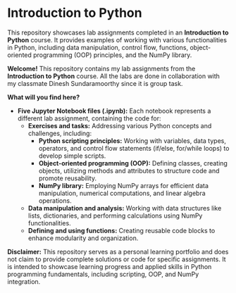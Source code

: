 # Introduction to Python

This repository showcases lab assignments completed in an **Introduction to Python** course. It provides examples of working with various functionalities in Python, including data manipulation, control flow, functions, object-oriented programming (OOP) principles, and the NumPy library.


**Welcome!** This repository contains my lab assignments from the **Introduction to Python** course. All the labs are done in collaboration with my classmate Dinesh Sundaramoorthy since it is group task.

**What will you find here?**

* **Five Jupyter Notebook files (.ipynb):** Each notebook represents a different lab assignment, containing the code for:
    * **Exercises and tasks:** Addressing various Python concepts and challenges, including:
        * **Python scripting principles:** Working with variables, data types, operators, and control flow statements (if/else, for/while loops) to develop simple scripts.
        * **Object-oriented programming (OOP):** Defining classes, creating objects, utilizing methods and attributes to structure code and promote reusability.
        * **NumPy library:** Employing NumPy arrays for efficient data manipulation, numerical computations, and linear algebra operations.
    * **Data manipulation and analysis:** Working with data structures like lists, dictionaries, and performing calculations using NumPy functionalities.
    * **Defining and using functions:** Creating reusable code blocks to enhance modularity and organization.



**Disclaimer:** This repository serves as a personal learning portfolio and does not claim to provide complete solutions or code for specific assignments. It is intended to showcase learning progress and applied skills in Python programming fundamentals, including scripting, OOP, and NumPy integration.


